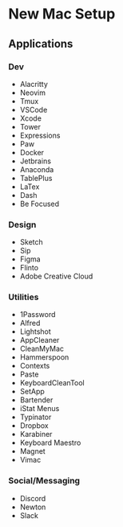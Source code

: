 # New Mac Setup

## Applications

### Dev

- Alacritty
- Neovim
- Tmux
- VSCode
- Xcode
- Tower
- Expressions
- Paw
- Docker
- Jetbrains
- Anaconda
- TablePlus
- LaTex
- Dash
- Be Focused

### Design

- Sketch
- Sip
- Figma
- Flinto
- Adobe Creative Cloud

### Utilities

- 1Password
- Alfred
- Lightshot
- AppCleaner
- CleanMyMac
- Hammerspoon
- Contexts
- Paste
- KeyboardCleanTool
- SetApp
- Bartender
- iStat Menus
- Typinator
- Dropbox
- Karabiner
- Keyboard Maestro
- Magnet
- Vimac

### Social/Messaging

- Discord
- Newton
- Slack
